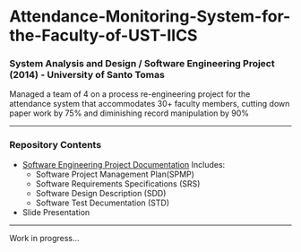 # Attendance-Monitoring-System-for-the-Faculty-of-UST-IICS 
### System Analysis and Design / Software Engineering Project (2014) - University of Santo Tomas
Managed a team of 4 on a process re-engineering project for the attendance system that accommodates 30+ faculty members, cutting down paper work by 75% and diminishing record manipulation by 90%

---
### Repository Contents
* [Software Engineering Project Documentation](https://github.com/angeloparayno/Attendance-Monitoring-System-for-the-Faculty-of-UST-IICS/blob/main/Attendance-Monitoring-System-Documentation-Paper.pdf) Includes:
  * Software Project Management Plan(SPMP)
  * Software Requirements Specifications (SRS)
  * Software Design Description (SDD)
  * Software Test Decumentation (STD)
* Slide Presentation
---
Work in progress...

